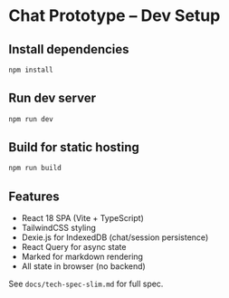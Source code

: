 # Chat Prototype – Dev Setup

## Install dependencies

```bash
npm install
```

## Run dev server

```bash
npm run dev
```

## Build for static hosting

```bash
npm run build
```

## Features
- React 18 SPA (Vite + TypeScript)
- TailwindCSS styling
- Dexie.js for IndexedDB (chat/session persistence)
- React Query for async state
- Marked for markdown rendering
- All state in browser (no backend)

See `docs/tech-spec-slim.md` for full spec.
